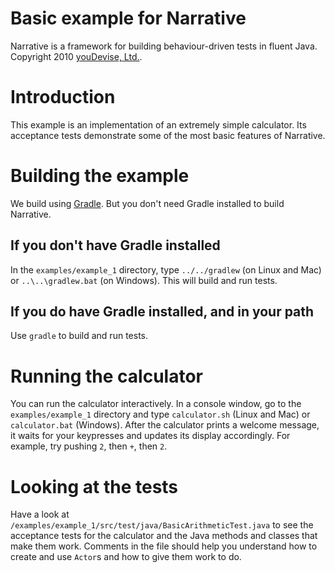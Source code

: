 # Basic example for Narrative #

Narrative is a framework for building behaviour-driven tests in fluent Java. Copyright 2010 [youDevise, Ltd.](http://www.youdevise.com).

# Introduction #

This example is an implementation of an extremely simple calculator. Its acceptance tests demonstrate some of the most
basic features of Narrative.

# Building the example #

We build using [Gradle](http://www.gradle.org/). But you don't need Gradle installed to build Narrative.

## If you don't have Gradle installed ##

In the `examples/example_1` directory, type `../../gradlew` (on Linux and Mac) or `..\..\gradlew.bat` (on Windows). This will build and run tests.

## If you do have Gradle installed, and in your path ##

Use `gradle` to build and run tests.

# Running the calculator #

You can run the calculator interactively. 
In a console window, go to the `examples/example_1` directory and type `calculator.sh` (Linux and Mac) or `calculator.bat` (Windows).
After the calculator prints a welcome message, it waits for your keypresses and updates its display accordingly. 
For example, try pushing `2`, then `+`, then `2`.

# Looking at the tests #

Have a look at `/examples/example_1/src/test/java/BasicArithmeticTest.java` to see the acceptance tests for the calculator
and the Java methods and classes that make them work. Comments in the file should help you understand how to create and use 
`Actor`s and how to give them work to do.

